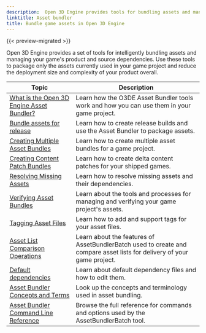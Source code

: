 ```yaml
---
description:  Open 3D Engine provides tools for bundling assets and managing product and source dependencies so you never need to ship assets you don't use. 
linktitle: Asset bundler
title: Bundle game assets in Open 3D Engine
---
```


{{< preview-migrated >}}

Open 3D Engine provides a set of tools for intelligently bundling assets and managing your game's product and source dependencies. Use these tools to package only the assets currently used in your game project and reduce the deployment size and complexity of your product overall.

| Topic | Description |
| --- | --- |
| [What is the Open 3D Engine Asset Bundler?](/docs/user-guide/packaging/asset-bundler/overview) | Learn how the O3DE Asset Bundler tools work and how you can use them in your game project. |
| [Bundle assets for release](/docs/user-guide/tutorials/packaging/tutorial-release) | Learn how to create release builds and use the Asset Bundler to package assets. |
| [Creating Multiple Asset Bundles](/docs/user-guide/tutorials/packaging/tutorial-multiple-bundles) | Learn how to create multiple asset bundles for a game project. |
| [Creating Content Patch Bundles](/docs/user-guide/tutorials/packaging/tutorial-content-patches) | Learn how to create delta content patches for your shipped games. |
| [Resolving Missing Assets](/docs/user-guide/packaging/asset-bundler/assets-resolving) | Learn how to resolve missing assets and their dependencies. |
| [Verifying Asset Bundles](/docs/user-guide/packaging/asset-bundler/assets-verifying) | Learn about the tools and processes for managing and verifying your game project's assets. |
| [Tagging Asset Files](/docs/user-guide/packaging/asset-bundler/file-tagging) | Learn how to add and support tags for your asset files. |
| [Asset List Comparison Operations](/docs/user-guide/packaging/asset-bundler/list-operations) | Learn about the features of AssetBundlerBatch used to create and compare asset lists for delivery of your game project. |
| [Default dependencies](/docs/user-guide/packaging/asset-bundler/default-dependencies) | Learn about default dependency files and how to edit them. |
| [Asset Bundler Concepts and Terms](/docs/user-guide/packaging/asset-bundler/concepts) | Look up the concepts and terminology used in asset bundling. |
| [Asset Bundler Command Line Reference](/docs/user-guide/packaging/asset-bundler/command-line-reference) | Browse the full reference for commands and options used by the AssetBundlerBatch tool. |
